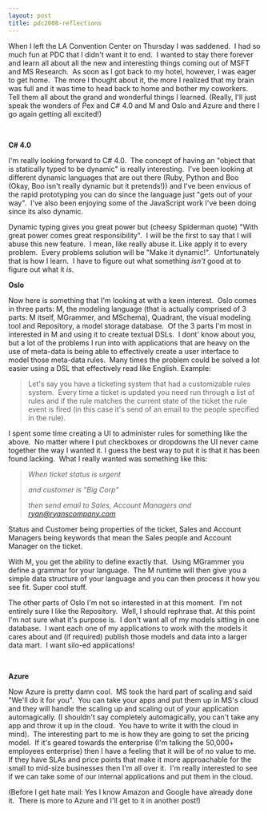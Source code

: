 ```yaml
---
layout: post
title: pdc2008-reflections
---
```

When I left the LA Convention Center on Thursday I was saddened.  I had
so much fun at PDC that I didn't want it to end.  I wanted to stay there
forever and learn all about all the new and interesting things coming
out of MSFT and MS Research.  As soon as I got back to my hotel,
however, I was eager to get home.  The more I thought about it, the more
I realized that my brain was full and it was time to head back to home
and bother my coworkers.  Tell them all about the grand and wonderful
things I learned. (Really, I'll just speak the wonders of Pex and C\#
4.0 and M and Oslo and Azure and there I go again getting all excited!)

 

**C\# 4.0**

I'm really looking forward to C\# 4.0.  The concept of having an "object
that is statically typed to be dynamic" is really interesting.  I've
been looking at different dynamic languages that are out there (Ruby,
Python and Boo (Okay, Boo isn't really dynamic but it pretends!)) and
I've been envious of the rapid prototyping you can do since the language
just "gets out of your way".  I've also been enjoying some of the
JavaScript work I've been doing since its also dynamic.

Dynamic typing gives you great power but (cheesy Spiderman quote) "With
great power comes great responsibility".  I will be the first to say
that I will abuse this new feature.  I mean, like really abuse it. Like
apply it to every problem.  Every problems solution will be "Make it
dynamic!".  Unfortunately that is how I learn.  I have to figure out
what something *isn't* good at to figure out what it *is*.

**Oslo**

Now here is something that I'm looking at with a keen interest.  Oslo
comes in three parts: M, the modeling language (that is actually
comprised of 3 parts: M itself, MGrammer, and MSchema), Quadrant, the
visual modeling tool and Repository, a model storage database.  Of the 3
parts I'm most in interested in M and using it to create textual DSLs. 
I dont' know about you, but a lot of the problems I run into with
applications that are heavy on the use of meta-data is being able to
effectively create a user interface to model those meta-data rules. 
Many times the problem could be solved a lot easier using a DSL that
effectively read like English. Example:

> Let's say you have a ticketing system that had a customizable rules
> system.  Every time a ticket is updated you need run through a list of
> rules and if the rule matches the current state of the ticket the rule
> event is fired (in this case it's send of an email to the people
> specified in the rule).

I spent some time creating a UI to administer rules for something like
the above.  No matter where I put checkboxes or dropdowns the UI never
came together the way I wanted it. I guess the best way to put it is
that it has been found lacking.  What I really wanted was something like
this:

> *When ticket status is urgent*
>
> *and customer is "Big Corp"*
>
> *then send email to Sales, Account Managers and ryan@ryanscompany.com*

Status and Customer being properties of the ticket, Sales and Account
Managers being keywords that mean the Sales people and Account Manager
on the ticket.

With M, you get the ability to define exactly that.  Using MGrammer you
define a grammar for your language.  The M runtime will then give you a
simple data structure of your language and you can then process it how
you see fit. Super cool stuff.

The other parts of Oslo I'm not so interested in at this moment.  I'm
not entirely sure I like the Repository.  Well, I should rephrase that.
At this point I'm not sure what it's purpose is.  I don't want all of my
models sitting in one database.  I want each one of my applications to
work with the models it cares about and (if required) publish those
models and data into a larger data mart.  I want silo-ed applications! 

 

**Azure**

Now Azure is pretty damn cool.  MS took the hard part of scaling and
said "We'll do it for you".  You can take your apps and put them up in
MS's cloud and they will handle the scaling up and scaling out of your
application automagically. (I shouldn't say completely automagically,
you can't take any app and throw it up in the cloud.  You have to write
it with the cloud in mind).  The interesting part to me is how they are
going to set the pricing model.  If it's geared towards the enterprise
(I'm talking the 50,000+ employees enterprise) then I have a feeling
that it will be of no value to me.  If they have SLAs and price points
that make it more approachable for the small to mid-size businesses then
I'm all over it.  I'm really interested to see if we can take some of
our internal applications and put them in the cloud.

(Before I get hate mail: Yes I know Amazon and Google have already done
it.  There is more to Azure and I'll get to it in another post!)
